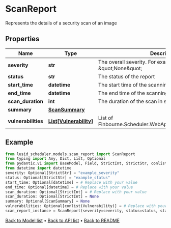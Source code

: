 # ScanReport

Represents the details of a security scan of an image
## Properties
Name | Type | Description | Notes
------------ | ------------- | ------------- | -------------
**severity** | **str** | The overall severity. For example : \&quot;High\&quot; or \&quot;None\&quot; | [optional] 
**status** | **str** | The status of the report | [optional] 
**start_time** | **datetime** | The start time of the scanning process | [optional] 
**end_time** | **datetime** | The end time of the scanning process | [optional] 
**scan_duration** | **int** | The duration of the scan in seconds | [optional] 
**summary** | [**ScanSummary**](ScanSummary.md) |  | [optional] 
**vulnerabilities** | [**List[Vulnerability]**](Vulnerability.md) | List of Finbourne.Scheduler.WebApi.Dtos.Images.Vulnerability | [optional] 
## Example

```python
from lusid_scheduler.models.scan_report import ScanReport
from typing import Any, Dict, List, Optional
from pydantic.v1 import BaseModel, Field, StrictInt, StrictStr, conlist
from datetime import datetime
severity: Optional[StrictStr] = "example_severity"
status: Optional[StrictStr] = "example_status"
start_time: Optional[datetime] = # Replace with your value
end_time: Optional[datetime] = # Replace with your value
scan_duration: Optional[StrictInt] = # Replace with your value
scan_duration: Optional[StrictInt] = None
summary: Optional[ScanSummary] = None
vulnerabilities: Optional[conlist(Vulnerability)] = # Replace with your value
scan_report_instance = ScanReport(severity=severity, status=status, start_time=start_time, end_time=end_time, scan_duration=scan_duration, summary=summary, vulnerabilities=vulnerabilities)

```

[Back to Model list](../README.md#documentation-for-models) &#8226; [Back to API list](../README.md#documentation-for-api-endpoints) &#8226; [Back to README](../README.md)

